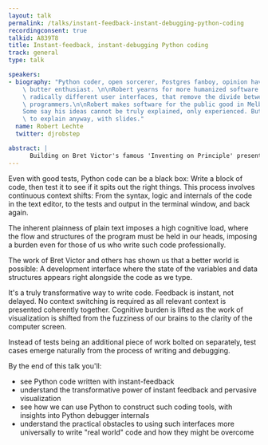 ```yaml
---
layout: talk
permalink: /talks/instant-feedback-instant-debugging-python-coding
recordingconsent: true
talkid: A839T8
title: Instant-feedback, instant-debugging Python coding
track: general
type: talk

speakers:
- biography: "Python coder, open sorcerer, Postgres fanboy, opinion haver, peanut\
    \ butter enthusiast. \n\nRobert yearns for more humanized software. He craves\
    \ radically different user interfaces, that remove the divide between users and\
    \ programmers.\n\nRobert makes software for the public good in Melbourne. \n\n\
    Some say his ideas cannot be truly explained, only experienced. But he'll try\
    \ to explain anyway, with slides."
  name: Robert Lechte
  twitter: djrobstep

abstract: | 
      Building on Bret Victor's famous 'Inventing on Principle' presentation, we look at writing Python where the code is instantly run and every line visualized after every single keystroke. There's a future beyond the text-editor -> console-run loop and this is a taste of it.
---
```


Even with good tests, Python code can be a black box: Write a block of code, then test it to see if it spits out the right things. This process involves continuous context shifts: From the syntax, logic and internals of the code in the text editor, to the tests and output in the terminal window, and back again.

The inherent plainness of plain text imposes a high cognitive load, where the flow and structures of the program must be held in our heads, imposing a burden even for those of us who write such code professionally.

The work of Bret Victor and others has shown us that a better world is possible: A development interface where the state of the variables and data structures appears right alongside the code as we type.

It's a truly transformative way to write code. Feedback is instant, not delayed. No context switching is required as all relevant context is presented coherently together. Cognitive burden is lifted as the work of visualization is shifted from the fuzziness of our brains to the clarity of the computer screen.

Instead of tests being an additional piece of work bolted on separately, test cases emerge naturally from the process of writing and debugging.

By the end of this talk you'll:

- see Python code written with instant-feedback
- understand the transformative power of instant feedback and pervasive visualization
- see how we can use Python to construct such coding tools, with insights into Python debugger internals
- understand the practical obstacles to using such interfaces more universally to write "real world" code and how they might be overcome
